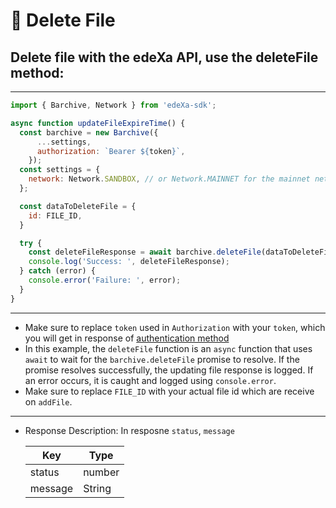 # 📝 Delete File

## Delete file with the edeXa API, use the deleteFile method:

---

```SDK.js
import { Barchive, Network } from 'edeXa-sdk';

async function updateFileExpireTime() {
  const barchive = new Barchive({
      ...settings,
      authorization: `Bearer ${token}`,
    });
  const settings = {
    network: Network.SANDBOX, // or Network.MAINNET for the mainnet network
  };

  const dataToDeleteFile = {
    id: FILE_ID,
  }

  try {
    const deleteFileResponse = await barchive.deleteFile(dataToDeleteFile);
    console.log('Success: ', deleteFileResponse);
  } catch (error) {
    console.error('Failure: ', error);
  }
}

```

---

- Make sure to replace `token` used in `Authorization` with your `token`, which you will get in response of [authentication method](./authenticate.md)
- In this example, the `deleteFile` function is an `async` function that uses `await` to wait for the `barchive.deleteFile` promise to resolve. If the promise resolves successfully, the updating file response is logged. If an error occurs, it is caught and logged using `console.error`.
- Make sure to replace `FILE_ID` with your actual file id which are receive on `addFile`.

---

- Response Description: In resposne `status`, `message`

  | Key     | Type   |
  | ------- | ------ |
  | status  | number |
  | message | String |

